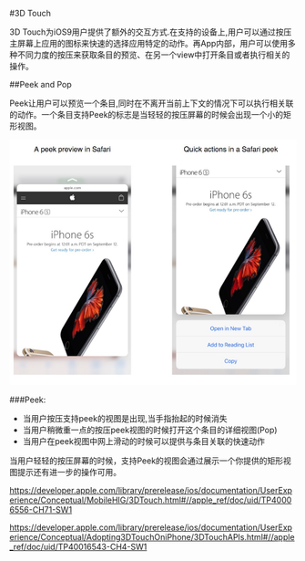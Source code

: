 #3D Touch

3D Touch为iOS9用户提供了额外的交互方式.在支持的设备上,用户可以通过按压主屏幕上应用的图标来快速的选择应用特定的动作。再App内部，用户可以使用多种不同力度的按压来获取条目的预览、在另一个view中打开条目或者执行相关的操作。

##Peek and Pop

Peek让用户可以预览一个条目,同时在不离开当前上下文的情况下可以执行相关联的动作。一个条目支持Peek的标志是当轻轻的按压屏幕的时候会出现一个小的矩形视图。

![github logo](peek.png)


###Peek:

* 当用户按压支持peek的视图是出现,当手指抬起的时候消失
* 当用户稍微重一点的按压peek视图的时候打开这个条目的详细视图(Pop)
* 当用户在peek视图中网上滑动的时候可以提供与条目关联的快速动作

当用户轻轻的按压屏幕的时候，支持Peek的视图会通过展示一个你提供的矩形视图提示还有进一步的操作可用。

https://developer.apple.com/library/prerelease/ios/documentation/UserExperience/Conceptual/MobileHIG/3DTouch.html#//apple_ref/doc/uid/TP40006556-CH71-SW1

https://developer.apple.com/library/prerelease/ios/documentation/UserExperience/Conceptual/Adopting3DTouchOniPhone/3DTouchAPIs.html#//apple_ref/doc/uid/TP40016543-CH4-SW1